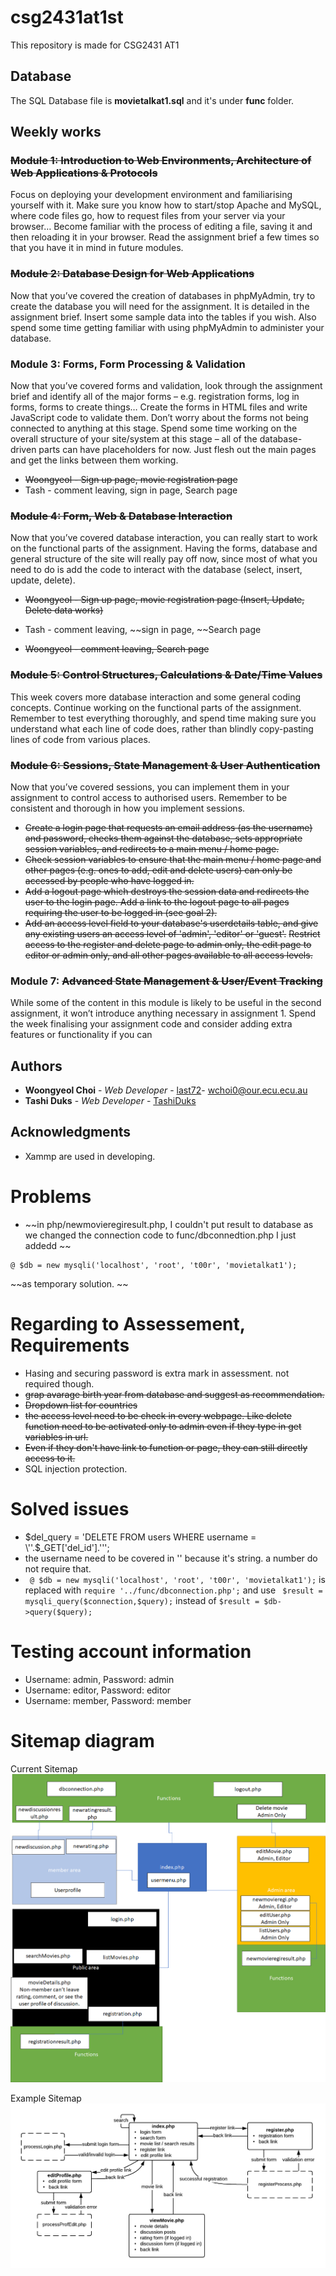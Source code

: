 # csg2431at1st
This repository is made for CSG2431 AT1

## Database

The SQL Database file is **movietalkat1.sql** and it's under **func** folder.


## Weekly works

###  ~~Module 1: Introduction to Web Environments, Architecture of Web Applications & Protocols~~
Focus on deploying your development environment and familiarising yourself with it. Make sure you know how to start/stop Apache and MySQL, where code files go, how to request files from your server via your browser… Become familiar with the process of editing a file, saving it and then reloading it in your browser. Read the assignment brief a few times so that you have it in mind in future modules.
###  ~~Module 2: Database Design for Web Applications~~
Now that you’ve covered the creation of databases in phpMyAdmin, try to create the database you will need for the assignment. It is detailed in the assignment brief. Insert some sample data into the tables if you wish. Also spend some time getting familiar with using phpMyAdmin to administer your database.
### Module 3: Forms, Form Processing & Validation
Now that you’ve covered forms and validation, look through the assignment brief and identify all of the major forms – e.g. registration forms, log in forms, forms to create things… Create the forms in HTML files and write JavaScript code to validate them. Don’t worry about the forms not being connected to anything at this stage. Spend some time working on the overall structure of your site/system at this stage – all of the database-driven parts can have placeholders for now. Just flesh out the main pages and get the links between them working.
* ~~Woongyeol - Sign up page, movie registration page~~
* Tash - comment leaving, sign in page, Search page
### ~~Module 4: Form, Web & Database Interaction~~
Now that you’ve covered database interaction, you can really start to work on the functional parts of the assignment. Having the forms, database and general structure of the site will really pay off now, since most of what you need to do is add the code to interact with the database (select, insert, update, delete).
* ~~Woongyeol - Sign up page, movie registration page (Insert, Update, Delete data works)~~
* Tash - comment leaving, ~~sign in page, ~~Search page

* ~~Woongyeol - comment leaving, Search page~~

### ~~Module 5: Control Structures, Calculations & Date/Time Values~~
This week covers more database interaction and some general coding concepts. Continue working on the functional parts of the assignment. Remember to test everything thoroughly, and spend time making sure you understand what each line of code does, rather than blindly copy-pasting lines of code from various places.
### ~~Module 6: Sessions, State Management & User Authentication~~
Now that you’ve covered sessions, you can implement them in your assignment to control access to authorised users. Remember to be consistent and thorough in how you implement sessions.
* ~~Create a login page that requests an email address (as the username) and password, checks them against the database, sets appropriate session variables, and redirects to a main menu / home page.~~
* ~~Check session variables to ensure that the main menu / home page and other pages (e.g. ones to add, edit and delete users) can only be accessed by people who have logged in.~~
* ~~Add a logout page which destroys the session data and redirects the user to the login page.  Add a link to the logout page to all pages requiring the user to be logged in (see goal 2).~~
* ~~Add an access level field to your database's userdetails table, and give any existing users an access level of 'admin', 'editor' or 'guest'.~~  ~~Restrict access to the register and delete page to admin only, the edit page to editor or admin only, and all other pages available to all access levels.~~
### Module 7: ~~Advanced State Management & User/Event Tracking~~
While some of the content in this module is likely to be useful in the second assignment, it won’t introduce anything necessary in assignment 1. Spend the week finalising your assignment code and consider adding extra features or functionality if you can



## Authors

* **Woongyeol Choi** - *Web Developer* - [last72](https://github.com/last72/)- wchoi0@our.ecu.ecu.au
* **Tashi Duks** - *Web Developer* - [TashiDuks](https://github.com/TashiDuks)

## Acknowledgments

* Xammp are used in developing.


# Problems
* ~~in php/newmovieregiresult.php, I couldn't put result to database as we changed the connection code to func/dbconnedtion.php I just addedd ~~
```
@ $db = new mysqli('localhost', 'root', 't00r', 'movietalkat1');
```
~~as temporary solution. ~~

# Regarding to Assessement, Requirements
* Hasing and securing password is extra mark in assessment. not required though.
* ~~grap avarage birth year from database and suggest as recommendation.~~
* ~~Dropdown list for countries~~
* ~~the access level need to be check in every webpage. Like delete function need to be activated only to admin even if they type in get variables in url.~~
* ~~Even if they don't have link to function or page, they can still directly access to it.~~
* SQL injection protection.

# Solved issues
* $del_query = 'DELETE FROM users WHERE username = \''.$_GET['del_id'].'\'';
 * the username need to be covered in '' because it's string. a number do not require that.
* ``` @ $db = new mysqli('localhost', 'root', 't00r', 'movietalkat1');``` is replaced with ```require '../func/dbconnection.php';``` and use ``` $result = mysqli_query($connection,$query);``` instead of ```$result = $db->query($query);```

# Testing account information
* Username: admin, Password: admin
* Username: editor, Password: editor
* Username: member, Password: member
 

# Sitemap diagram
Current Sitemap
![Sitemap](/img/diagram.png?raw=true "Sitemap")

Example Sitemap
![Sitemap](/img/sitemapexample.png?raw=true "exampleSitemap")
